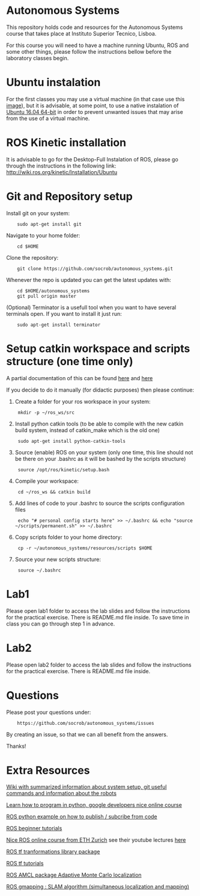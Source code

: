 Autonomous Systems
===

This repository holds code and resources for the Autonomous Systems course that takes place at Instituto Superior Tecnico, Lisboa.

For this course you will need to have a machine running Ubuntu, ROS and some other things, please follow the instructions bellow before the laboratory classes begin.

Ubuntu instalation
===
For the first classes you may use a virtual machine (in that case use this [image](http://soma.isr.ist.utl.pt/irsgroup/saut/ubuntu_16_04_64bit.vdi)), but it is advisable, at some point, to use a native instalation of  [Ubuntu 16.04 64-bit](https://www.ubuntu.com/download/alternative-downloads) in order to prevent unwanted issues that may arise from the use of a virtual machine.

ROS Kinetic installation
===
It is advisable to go for the Desktop-Full Instalation of ROS, please go through the instructions in the following link:
http://wiki.ros.org/kinetic/Installation/Ubuntu

Git and Repository setup
===

Install git on your system:

        sudo apt-get install git

Navigate to your home folder:

        cd $HOME

Clone the repository:

        git clone https://github.com/socrob/autonomous_systems.git

Whenever the repo is updated you can get the latest updates with:
        
        cd $HOME/autonomous_systems
        git pull origin master

(Optional) Terminator is a usefull tool when you want to have several terminals open. If you want to install it just run:

        sudo apt-get install terminator

Setup catkin workspace and scripts structure (one time only)
===

A partial documentation of this can be found [here](http://wiki.ros.org/catkin/Tutorials/create_a_workspace) and [here](http://catkin-tools.readthedocs.io/en/latest/index.html)

If you decide to do it manually (for didactic purposes) then please continue:

1. Create a folder for your ros workspace in your system:

        mkdir -p ~/ros_ws/src

2. Install python catkin tools (to be able to compile with the new catkin build system, instead of catkin_make which is the old one)

        sudo apt-get install python-catkin-tools

3. Source (enable) ROS on your system (only one time, this line should not be there on your .bashrc as it will be bashed by the scripts structure)

        source /opt/ros/kinetic/setup.bash

4. Compile your workspace:

        cd ~/ros_ws && catkin build

5. Add lines of code to your .bashrc to source the scripts configuration files

        echo "# personal config starts here" >> ~/.bashrc && echo "source ~/scripts/permanent.sh" >> ~/.bashrc

6. Copy scripts folder to your home directory:

        cp -r ~/autonomous_systems/resources/scripts $HOME

7. Source your new scripts structure:

        source ~/.bashrc

Lab1
===

Please open lab1 folder to access the lab slides and follow the instructions for the practical exercise. There is README.md file inside. To save time in class you can go through step 1 in advance.

Lab2
===
Please open lab2 folder to access the lab slides and follow the instructions for the practical exercise. There is README.md file inside.

Questions
===

Please post your questions under:

        https://github.com/socrob/autonomous_systems/issues

By creating an issue, so that we can all benefit from the answers.

Thanks!

Extra Resources
===

[Wiki with summarized information about system setup, git useful commands and information about the robots](https://github.com/socrob/autonomous_systems/wiki)

[Learn how to program in python, google developers nice online course](https://www.youtube.com/watch?v=tKTZoB2Vjuk&list=PL123FD827C7984559)

[ROS python example on how to publish / subcribe from code](http://wiki.ros.org/ROS/Tutorials/WritingPublisherSubscriber%28python%29)

[ROS beginner tutorials](http://wiki.ros.org/ROS/Tutorials)

[Nice ROS online course from ETH Zurich](http://www.rsl.ethz.ch/education-students/lectures/ros.html) see their youtube lectures [here](https://www.youtube.com/watch?list=PLE-BQwvVGf8HOvwXPgtDfWoxd4Cc6ghiP&v=0BxVPCInS3M)

[ROS tf tranformations library package](http://wiki.ros.org/tf)

[ROS tf tutorials](http://wiki.ros.org/tf/Tutorials)

[ROS AMCL package Adaptive Monte Carlo localization](http://wiki.ros.org/amcl)

[ROS gmapping : SLAM algorithm (simultaneous localization and mapping)](http://wiki.ros.org/gmapping)
